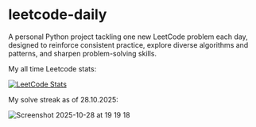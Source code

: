 # leetcode-daily

A personal Python project tackling one new LeetCode problem each day, designed to reinforce consistent practice, explore diverse algorithms and patterns, and sharpen problem-solving skills.

My all time Leetcode stats:

[![LeetCode Stats](https://leetcard.jacoblin.cool/uygarpolat?theme=dark&ext=contest&ext=heatmap)](https://leetcode.com/uygarpolat/)

My solve streak as of 28.10.2025:

![Screenshot 2025-10-28 at 19 19 18](https://github.com/user-attachments/assets/5b194e4d-d2e4-4f4c-95d2-bc51fe9cafe1)
